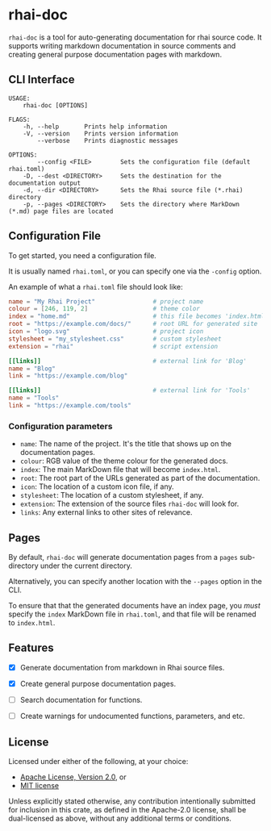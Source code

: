 rhai-doc
========

`rhai-doc` is a tool for auto-generating documentation for rhai source code.
It supports writing markdown documentation in source comments and creating general
purpose documentation pages with markdown.

CLI Interface
-------------

```text
USAGE:
    rhai-doc [OPTIONS]

FLAGS:
    -h, --help       Prints help information
    -V, --version    Prints version information
        --verbose    Prints diagnostic messages

OPTIONS:
        --config <FILE>        Sets the configuration file (default rhai.toml)
    -D, --dest <DIRECTORY>     Sets the destination for the documentation output
    -d, --dir <DIRECTORY>      Sets the Rhai source file (*.rhai) directory
    -p, --pages <DIRECTORY>    Sets the directory where MarkDown (*.md) page files are located
```

Configuration File
------------------

To get started, you need a configuration file.

It is usually named `rhai.toml`, or you can specify one via the `-config` option.

An example of what a `rhai.toml` file should look like:

```toml
name = "My Rhai Project"                # project name
colour = [246, 119, 2]                  # theme color
index = "home.md"                       # this file becomes 'index.html`
root = "https://example.com/docs/"      # root URL for generated site
icon = "logo.svg"                       # project icon
stylesheet = "my_stylesheet.css"        # custom stylesheet
extension = "rhai"                      # script extension

[[links]]                               # external link for 'Blog'
name = "Blog"
link = "https://example.com/blog"

[[links]]                               # external link for 'Tools'
name = "Tools"
link = "https://example.com/tools"
```

### Configuration parameters

- `name`: The name of the project. It's the title that shows up on the documentation pages.
- `colour`: RGB value of the theme colour for the generated docs.
- `index`: The main MarkDown file that will become `index.html`.
- `root`: The root part of the URLs generated as part of the documentation.
- `icon`: The location of a custom icon file, if any.
- `stylesheet`: The location of a custom stylesheet, if any.
- `extension`: The extension of the source files `rhai-doc` will look for.
- `links`: Any external links to other sites of relevance.


Pages
-----

By default, `rhai-doc` will generate documentation pages from a `pages` sub-directory
under the current directory.

Alternatively, you can specify another location with the `--pages` option in the CLI.

To ensure that that the generated documents have an index page, you *must* specify the `index`
MarkDown file in `rhai.toml`, and that file will be renamed to `index.html`.


Features
--------

- [x] Generate documentation from markdown in Rhai source files.
- [x] Create general purpose documentation pages.
- [ ] Search documentation for functions.
- [ ] Create warnings for undocumented functions, parameters, and etc.


License
-------

Licensed under either of the following, at your choice:

- [Apache License, Version 2.0](https://github.com/semirix/rhai-doc/blob/master/LICENSE-APACHE.txt), or
- [MIT license](https://github.com/semirix/rhai-doc/blob/master/LICENSE-MIT.txt)

Unless explicitly stated otherwise, any contribution intentionally submitted
for inclusion in this crate, as defined in the Apache-2.0 license,
shall be dual-licensed as above, without any additional terms or conditions.
